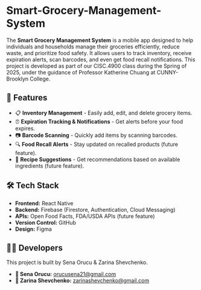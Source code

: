 # Smart-Grocery-Management-System

The **Smart Grocery Management System** is a mobile app designed to help individuals and households manage their groceries efficiently, reduce waste, and prioritize food safety. It allows users to track inventory, receive expiration alerts, scan barcodes, and even get food recall notifications. This project is developed as part of our CISC.4900 class during the Spring of 2025, under the guidance of Professor Katherine Chuang at CUNNY-Brooklyn College.

## 🚀 Features
- 📋 **Inventory Management** - Easily add, edit, and delete grocery items.
- ⏰ **Expiration Tracking & Notifications** - Get alerts before your food expires.
- 📷 **Barcode Scanning** - Quickly add items by scanning barcodes.
- 🔍 **Food Recall Alerts** - Stay updated on recalled products (future feature).
- 📝 **Recipe Suggestions** - Get recommendations based on available ingredients (future feature).

## 🛠️ Tech Stack
- **Frontend:** React Native
- **Backend:** Firebase (Firestore, Authentication, Cloud Messaging)
- **APIs:** Open Food Facts, FDA/USDA APIs (future feature)
- **Version Control:** GitHub
- **Design:** Figma

## 👩‍💻 Developers

This project is built by Sena Orucu & Zarina Shevchenko.

- **📧 Sena Orucu:** orucusena21@gmail.com
- **📧 Zarina Shevchenko:** zarinashevchenko@gmail.com
